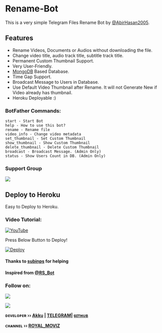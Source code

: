 # Rename-Bot
This is a very simple Telegram Files Rename Bot by [@AbirHasan2005](https://t.me/AbirHasan2005).

## Features
- Rename Videos, Documents or Audios without downloading the file.
- Change video title, audio track title, subtitle track title.
- Permanent Custom Thumbnail Support.
- Very User-Friendly.
- [MongoDB](https://mongodb.com) Based Database.
- Time Gap Support.
- Broadcast Message to Users in Database.
- Use Default Video Thumbnail after Rename. It will not Generate New if Video already has thumbnail.
- Heroku Deployable :)

### BotFather Commands:
```
start - Start Bot
help - How to use this bot?
rename - Rename file
video_info - Change video metadata
set_thumbnail - Set Custom Thumbnail
show_thumbnail - Show Custom Thumbnail
delete_thumbnail - Delete Custom Thumbnail
broadcast - Broadcast Message. (Admin Only)
status - Show Users Count in DB. (Admin Only)
```

### Support Group
<a href="https://t.me/royal_moviz"><img src="https://img.shields.io/badge/Telegram-Join%20Telegram%20Group-blue.svg?logo=telegram"></a>

## Deploy to Heroku
Easy to Deploy to Heroku.

### Video Tutorial:
[![YouTube](https://img.shields.io/badge/YouTube-Video%20Tutorial-red?logo=youtube)](https://youtu.be/edcOa_cZWg4)


Press Below Button to Deploy!

[![Deploy](https://www.herokucdn.com/deploy/button.svg)](https://heroku.com/deploy?template=https://github.com/Rajasekar811/OP-Rename-Bot)

#### Thanks to [subinps](https://github.com/subinps) for helping
#### Inspired from [@RS_Bot](https://t.me/akku811_bot) 

### Follow on:
<p align="left">
<a href="https://github.com/Rajasekar811"><img src="https://img.shields.io/badge/GitHub-Follow%20on%20GitHub-inactive.svg?logo=github"></a>






</p>
<p align="left">
<a href="https://instagram.com/_.akku.______"><img src="https://img.shields.io/badge/Instagram-Follow%20on%20Instagram-important.svg?logo=instagram"></a>


</p>


<b>ᴅᴇᴠᴇʟᴏᴘᴇʀ ›› [Akku](https://t.me/Raja_sekar_811) | [TELEGRAM](https://t.me/raja_sekar_811)| 
  [ɢɪᴛʜᴜʙ](https://GitHub.com/Rajasekar811)</b>
                                                                                                                                                                                    
<b>ᴄʜᴀɴɴᴇʟ ›› [ROYAL_MOVIZ](https://t.me/royal_moviz)</b>
